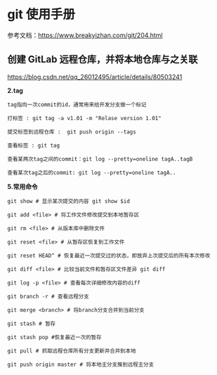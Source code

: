 # git 使用手册

参考文档：https://www.breakyizhan.com/git/204.html

## 创建 GitLab 远程仓库，并将本地仓库与之关联

https://blog.csdn.net/qq_26012495/article/details/80503241





**2.tag**

```
tag指向一次commit的id，通常用来给开发分支做一个标记

打标签 : git tag -a v1.01 -m "Relase version 1.01"

提交标签到远程仓库 :  git push origin --tags

查看标签 : git tag

查看某两次tag之间的commit：git log --pretty=oneline tagA..tagB

查看某次tag之后的commit: git log --pretty=oneline tagA..
```



**5.常用命令**

```
git show # 显示某次提交的内容 git show $id

git add <file> # 将工作文件修改提交到本地暂存区

git rm <file> # 从版本库中删除文件

git reset <file> # 从暂存区恢复到工作文件

git reset HEAD^ # 恢复最近一次提交过的状态，即放弃上次提交后的所有本次修改

git diff <file> # 比较当前文件和暂存区文件差异 git diff

git log -p <file> # 查看每次详细修改内容的diff

git branch -r # 查看远程分支

git merge <branch> # 将branch分支合并到当前分支

git stash # 暂存

git stash pop #恢复最近一次的暂存

git pull # 抓取远程仓库所有分支更新并合并到本地

git push origin master # 将本地主分支推到远程主分支
```

